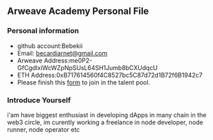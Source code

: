 ## Arweave Academy Personal File

### Personal information

- github account:Bebekii						 
- Email: becardiarnet@gmail.com
- Arweave Address:me0P2-GfCgdIxiWcWZpNpSUsL64SH1Jumb8bCXUdqcU 
- ETH Address:0xB717614560f4C8527bc5C87d72d1B72f6B1942c7 
- Please finish this [form](https://docs.google.com/forms/d/e/1FAIpQLSfWA5fIIcBgmRppm3jNz5vmf9Mai_QMVil-2pO4r7YKn_Zhtw/viewform?usp=sf_link) to join in the talent pool.

### Introduce Yourself
 i'am have biggest enthusiast in developing dApps in many chain in the web3 circle, im curently working a freelance in node developer, node runner, node operator etc

